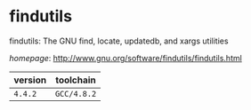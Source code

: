 # findutils

findutils: The GNU find, locate, updatedb, and xargs utilities

*homepage*: <http://www.gnu.org/software/findutils/findutils.html>

version | toolchain
--------|----------
``4.4.2`` | ``GCC/4.8.2``
